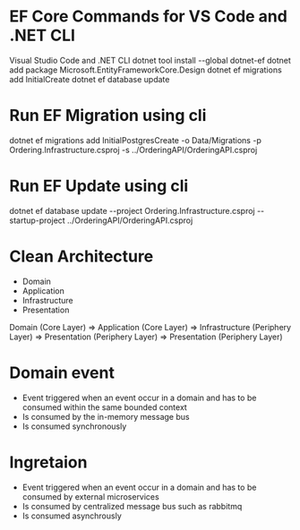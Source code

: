 # EF Core Commands for VS Code and .NET CLI
Visual Studio Code and .NET CLI
  dotnet tool install --global dotnet-ef
  dotnet add package Microsoft.EntityFrameworkCore.Design
  dotnet ef migrations add InitialCreate
  dotnet ef database update

# Run EF Migration using cli
dotnet ef migrations add InitialPostgresCreate -o Data/Migrations -p Ordering.Infrastructure.csproj -s ../OrderingAPI/OrderingAPI.csproj
# Run EF Update using cli
dotnet ef database update --project Ordering.Infrastructure.csproj --startup-project ../OrderingAPI/OrderingAPI.csproj   

#
# Clean Architecture
- Domain
- Application
- Infrastructure
- Presentation

Domain (Core Layer)
    => Application (Core Layer)
        => Infrastructure (Periphery Layer)
            => Presentation (Periphery Layer)
        => Presentation (Periphery Layer)

# Domain event
- Event triggered when an event occur in a domain and has to be consumed within the same bounded context
- Is consumed by the in-memory message bus
- Is consumed synchronously

# Ingretaion
- Event triggered when an event occur in a domain and has to be consumed by external microservices
- Is consumed by centralized message bus such as rabbitmq
- Is consumed asynchrously


